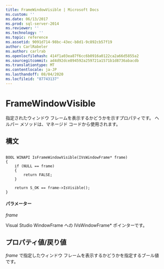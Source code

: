 ```yaml
---
title: FrameWindowVisible | Microsoft Docs
ms.custom: ''
ms.date: 06/13/2017
ms.prod: sql-server-2014
ms.reviewer: ''
ms.technology: ''
ms.topic: reference
ms.assetid: 9091d714-98bc-43ec-b8d1-9c892cb57f19
author: CarlRabeler
ms.author: carlrab
ms.openlocfilehash: 414f1a03ea87f6cc6b0916a0122ca2a66d5855a2
ms.sourcegitcommit: ad4d92dce894592a259721a1571b1d8736abacdb
ms.translationtype: MT
ms.contentlocale: ja-JP
ms.lasthandoff: 08/04/2020
ms.locfileid: "87743137"
---
```

# <a name="framewindowvisible"></a>FrameWindowVisible
  指定されたウィンドウ フレームを表示するかどうかを示すプロパティです。 ヘルパー メソッドは、マネージド コードから使用されます。  
  
## <a name="syntax"></a>構文  
  
```  
  
BOOL WINAPI IsFrameWindowVisible(IVsWindowFrame* frame)  
{  
    if (NULL == frame)  
    {  
        return FALSE;  
    }  
  
    return S_OK == frame->IsVisible();  
}  
```  
  
#### <a name="parameters"></a>パラメーター  
 *frame*  
  
 Visual Studio WindowFrame への IVsWindowFrame* ポインターです。  
  
## <a name="property-valuereturn-value"></a>プロパティ値/戻り値  
 *frame* で指定したウィンドウ フレームを表示するかどうかを指定するブール値です。  
  

<!-- Necessary temporarily. GeneMi, 2018-05-01.
     But 'release-sql2014-migration' should win the Conflict Resolution later in May, because this will then be a good link!
## See Also  
 [SqlToolsVSNativeHelpers](sqltoolsvsnativehelpers.md)  
-->
  
  
